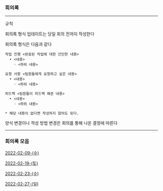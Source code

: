 ### 회의록 

-------

규칙

회의록 형식 업데이트는 당일 회의 전까지 작성한다

회의록 형식은 다음과 같다 

```
작업 진행 <완료된 작업에 대한 간단한 내용>
  • <내용>
    ◦ <하위 내용>
    
요청 사항 <팀원들에게 요청하고 싶은 내용>
  • <내용>
    ◦ <하위 내용>

피드백 <팀원들이 피드백 해준 내용>
  • <내용>
    ◦ <하위 내용>

* 해당 내용이 없다면 작성하지 않아도 된다.
```
양식 변경이나 작성 방법 변경은 회의를 통해 나온 결정에 따른다

------

### 회의록 모음
[2022-02-09-(수)](./2022-02-09/README.md)

[2022-02-19-(토)](./2022-02-19/README.md)

[2022-02-23-(수)](./2022-02-23/README.md)

[2022-02-27-(일)](./2022-02-27/README.md)
